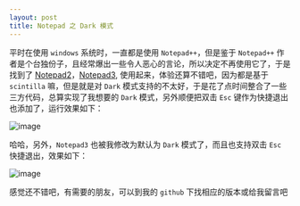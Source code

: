 ```yaml
---
layout: post
title: Notepad 之 Dark 模式
---
```


平时在使用 `windows` 系统时，一直都是使用 `Notepad++`，但是鉴于 `Notepad++` 作者是个台独份子，且经常爆出一些令人恶心的言论，所以决定不再使用它了，于是找到了 [Notepad2](https://github.com/zufuliu/notepad4)，[Notepad3](https://github.com/rizonesoft/Notepad3), 使用起来，体验还算不错吧，因为都是基于 `scintilla` 嘛，但是就是对 `Dark` 模式支持的不太好，于是花了点时间整合了一些三方代码，总算实现了我想要的 `Dark` 模式，另外顺便把双击 `Esc` 键作为快捷退出也添加了，运行效果如下：

![image](https://github.com/user-attachments/assets/bb54a610-21d5-4127-8575-cfaeafd3c2a9)

哈哈，另外，`Notepad3` 也被我修改为默认为 `Dark` 模式了，而且也支持双击 `Esc` 快捷退出，效果如下：

![image](https://github.com/user-attachments/assets/28db518e-9ce7-4b8f-bff7-698877795964)


感觉还不错吧，有需要的朋友，可以到我的 `github` 下找相应的版本或给我留言吧
